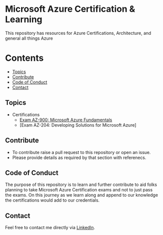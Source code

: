 # Microsoft Azure Certification & Learning

This repository has resources for Azure Certifications, Architecture, and general all things Azure

# Contents
- [Topics](#topic)
- [Contribute](#contribute)
- [Code of Conduct](#conduct)
- [Contact](#contact)

## Topics <a name="topic"></a>
* Certifications
  * [Exam AZ-900: Microsoft Azure Fundamentals](https://github.com/amitdole/microsoftazurecertification/blob/main/Microsoft%20Azure%20Fundamentals%20-%20AZ-900/az-900.md)
  * [Exam AZ-204: Developing Solutions for Microsoft Azure]

## Contribute <a name="contribute"></a>
- To contribute raise a pull request to this repository or open an issue.
- Please provide details as required by that section with referenecs.

## Code of Conduct <a name="conduct"></a>
The purpose of this repository is to learn and further contribute to aid folks planning to take Microsoft Azure Certification exams and not to just pass the exams. On this journey as we learn along and append to our knowledge the certifications would add to our credentials.

## Contact <a name="contact"></a>
Feel free to contact me directly via [LinkedIn](https://www.linkedin.com/in/amit-dole-41a3b420).
